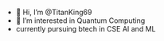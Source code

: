 - 👋 Hi, I’m @TitanKing69
- 👀 I’m interested in Quantum Computing
- currently pursuing btech in CSE AI and ML

<!---
TitanKing69/TitanKing69 is a ✨ special ✨ repository because its `README.md` (this file) appears on your GitHub profile.
You can click the Preview link to take a look at your changes.
--->
